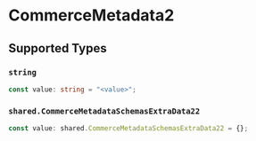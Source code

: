 # CommerceMetadata2


## Supported Types

### `string`

```typescript
const value: string = "<value>";
```

### `shared.CommerceMetadataSchemasExtraData22`

```typescript
const value: shared.CommerceMetadataSchemasExtraData22 = {};
```

